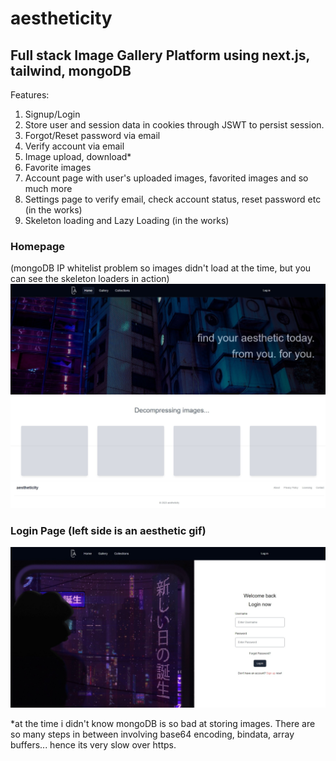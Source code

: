 # aestheticity

## Full stack Image Gallery Platform using next.js, tailwind, mongoDB

Features:
1. Signup/Login
2. Store user and session data in cookies through JSWT to persist session.
3. Forgot/Reset password via email
4. Verify account via email
5. Image upload, download*
6. Favorite images
7. Account page with user's uploaded images, favorited images and so much more
8. Settings page to verify email, check account status, reset password etc (in the works)
9. Skeleton loading and Lazy Loading (in the works)

### Homepage 
(mongoDB IP whitelist problem so images didn't load at the time, but you can see the skeleton loaders in action)
![alt text](https://github.com/josephbinoy/aestheticity/blob/main/public/Web%20capture_25-10-2023_203150_localhost.jpeg?raw=true)


### Login Page (left side is an aesthetic gif)
![alt text](https://github.com/josephbinoy/aestheticity/blob/main/public/Web%20capture_25-10-2023_203232_localhost.jpeg?raw=true)

*at the time i didn't know mongoDB is so bad at storing images. There are so many steps in between involving base64 encoding, bindata, array buffers... hence its very slow over https. 
